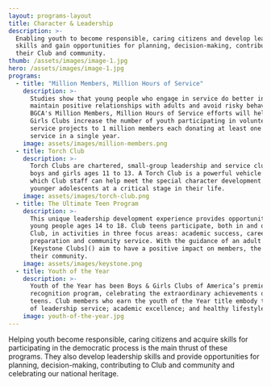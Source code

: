```yaml
---
layout: programs-layout
title: Character & Leadership
description: >-
  Enabling youth to become responsible, caring citizens and develop leadership
  skills and gain opportunities for planning, decision-making, contributing to
  their Club and community.
thumb: /assets/images/image-1.jpg
hero: /assets/images/image-1.jpg
programs:
  - title: "Million Members, Million Hours of Service"
    description: >-
      Studies show that young people who engage in service do better in school,
      maintain positive relationships with adults and avoid risky behaviors.
      BGCA's Million Members, Million Hours of Service efforts will help Boys &
      Girls Clubs increase the number of youth participating in volunteer and
      service projects to 1 million members each donating at least one hour of
      service in a single year.
    image: assets/images/million-members.png
  - title: Torch Club
    description: >-
      Torch Clubs are chartered, small-group leadership and service clubs for
      boys and girls ages 11 to 13. A Torch Club is a powerful vehicle through
      which Club staff can help meet the special character development needs of
      younger adolescents at a critical stage in their life.
    image: assets/images/torch-club.png
  - title: The Ultimate Teen Program
    description: >-
      This unique leadership development experience provides opportunities for
      young people ages 14 to 18. Club teens participate, both in and out of the
      Club, in activities in three focus areas: academic success, career
      preparation and community service. With the guidance of an adult advisor,
      [Keystone Clubs]() aim to have a positive impact on members, the Club and
      their community.
    image: assets/images/keystone.png
  - title: Youth of the Year
    description: >-
      Youth of the Year has been Boys & Girls Clubs of America’s premier
      recognition program, celebrating the extraordinary achievements of Club
      teens. Club members who earn the youth of the Year title embody the values
      of leadership service; academic excellence; and healthy lifestyles.
    image: youth-of-the-year.jpg
---
```


Helping youth become responsible, caring citizens and acquire skills for participating in the democratic process is the main thrust of these programs. They also develop leadership skills and provide opportunities for planning, decision-making, contributing to Club and community and celebrating our national heritage.
